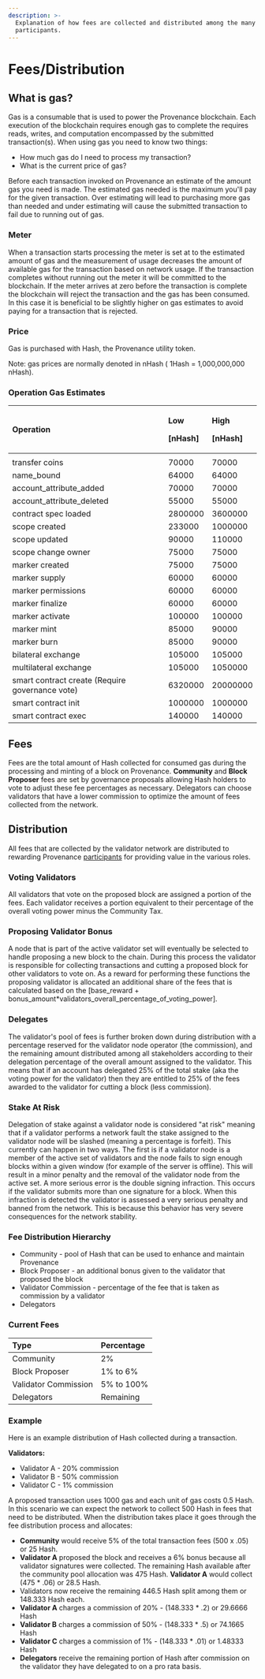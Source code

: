 ```yaml
---
description: >-
  Explanation of how fees are collected and distributed among the many network
  participants.
---
```


# Fees/Distribution

## What is gas? 

Gas is a consumable that is used to power the Provenance blockchain. Each execution of the blockchain requires enough gas to complete the requires reads, writes, and computation encompassed by the submitted transaction\(s\). When using gas you need to know two things:

* How much gas do I need to process my transaction? 
* What is the current price of gas?

Before each transaction invoked on Provenance an estimate of the amount gas you need is made. The estimated gas needed is the maximum you'll pay for the given transaction. Over estimating will lead to purchasing more gas than needed and under estimating will cause the submitted transaction to fail due to running out of gas. 

### Meter 

When a transaction starts processing the meter is set at to the estimated amount of gas and the measurement of usage decreases the amount of available gas for the transaction based on network usage. If the transaction completes without running out the meter it will be committed to the blockchain. If the meter arrives at zero before the transaction is complete the blockchain will reject the transaction and the gas has been consumed. In this case it is beneficial to be slightly higher on gas estimates to avoid paying for a transaction that is rejected.

### Price

Gas is purchased with Hash, the Provenance utility token. 

Note: gas prices are normally denoted in nHash \( 1Hash = 1,000,000,000 nHash\).

### Operation Gas Estimates

<table>
  <thead>
    <tr>
      <th style="text-align:left">Operation</th>
      <th style="text-align:left">
        <p>Low</p>
        <p>[nHash]</p>
      </th>
      <th style="text-align:left">
        <p>High</p>
        <p>[nHash]</p>
      </th>
    </tr>
  </thead>
  <tbody>
    <tr>
      <td style="text-align:left"></td>
      <td style="text-align:left"></td>
      <td style="text-align:left"></td>
    </tr>
    <tr>
      <td style="text-align:left">transfer coins</td>
      <td style="text-align:left">70000</td>
      <td style="text-align:left">70000</td>
    </tr>
    <tr>
      <td style="text-align:left">name_bound</td>
      <td style="text-align:left">64000</td>
      <td style="text-align:left">64000</td>
    </tr>
    <tr>
      <td style="text-align:left">account_attribute_added</td>
      <td style="text-align:left">70000</td>
      <td style="text-align:left">70000</td>
    </tr>
    <tr>
      <td style="text-align:left">account_attribute_deleted</td>
      <td style="text-align:left">55000</td>
      <td style="text-align:left">55000</td>
    </tr>
    <tr>
      <td style="text-align:left">contract spec loaded</td>
      <td style="text-align:left">2800000</td>
      <td style="text-align:left">3600000</td>
    </tr>
    <tr>
      <td style="text-align:left">scope created</td>
      <td style="text-align:left">233000</td>
      <td style="text-align:left">1000000</td>
    </tr>
    <tr>
      <td style="text-align:left">scope updated</td>
      <td style="text-align:left">90000</td>
      <td style="text-align:left">110000</td>
    </tr>
    <tr>
      <td style="text-align:left">scope change owner</td>
      <td style="text-align:left">75000</td>
      <td style="text-align:left">75000</td>
    </tr>
    <tr>
      <td style="text-align:left">marker created</td>
      <td style="text-align:left">75000</td>
      <td style="text-align:left">75000</td>
    </tr>
    <tr>
      <td style="text-align:left">marker supply</td>
      <td style="text-align:left">60000</td>
      <td style="text-align:left">60000</td>
    </tr>
    <tr>
      <td style="text-align:left">marker permissions</td>
      <td style="text-align:left">60000</td>
      <td style="text-align:left">60000</td>
    </tr>
    <tr>
      <td style="text-align:left">marker finalize</td>
      <td style="text-align:left">60000</td>
      <td style="text-align:left">60000</td>
    </tr>
    <tr>
      <td style="text-align:left">marker activate</td>
      <td style="text-align:left">100000</td>
      <td style="text-align:left">100000</td>
    </tr>
    <tr>
      <td style="text-align:left">marker mint</td>
      <td style="text-align:left">85000</td>
      <td style="text-align:left">90000</td>
    </tr>
    <tr>
      <td style="text-align:left">marker burn</td>
      <td style="text-align:left">85000</td>
      <td style="text-align:left">90000</td>
    </tr>
    <tr>
      <td style="text-align:left">bilateral exchange</td>
      <td style="text-align:left">105000</td>
      <td style="text-align:left">105000</td>
    </tr>
    <tr>
      <td style="text-align:left">multilateral exchange</td>
      <td style="text-align:left">105000</td>
      <td style="text-align:left">1050000</td>
    </tr>
    <tr>
      <td style="text-align:left">smart contract create (Require governance vote)</td>
      <td style="text-align:left">6320000</td>
      <td style="text-align:left">20000000</td>
    </tr>
    <tr>
      <td style="text-align:left">smart contract init</td>
      <td style="text-align:left">1000000</td>
      <td style="text-align:left">1000000</td>
    </tr>
    <tr>
      <td style="text-align:left">smart contract exec</td>
      <td style="text-align:left">140000</td>
      <td style="text-align:left">140000</td>
    </tr>
  </tbody>
</table>

## Fees 

Fees are the total amount of Hash collected for consumed gas during the processing and minting of a block on Provenance. **Community** and **Block Proposer** fees are set by governance proposals allowing Hash holders to vote to adjust these fee percentages as necessary. Delegators can choose validators that have a lower commission to optimize the amount of fees collected from the network. 

## Distribution

All fees that are collected by the validator network are distributed to rewarding Provenance [participants](../community/participants.md) for providing value in the various roles.

### Voting Validators

All validators that vote on the proposed block are assigned a portion of the fees. Each validator receives a portion equivalent to their percentage of the overall voting power minus the Community Tax.

### Proposing Validator Bonus

A node that is part of the active validator set will eventually be selected to handle proposing a new block to the chain. During this process the validator is responsible for collecting transactions and cutting a proposed block for other validators to vote on. As a reward for performing these functions the proposing validator is allocated an additional share of the fees that is calculated based on the \[base\_reward + bonus\_amount\*validators\_overall\_percentage\_of\_voting\_power\].

### Delegates

The validator's pool of fees is further broken down during distribution with a percentage reserved for the validator node operator \(the commission\), and the remaining amount distributed among all stakeholders according to their delegation percentage of the overall amount assigned to the validator. This means that if an account has delegated 25% of the total stake \(aka the voting power for the validator\) then they are entitled to 25% of the fees awarded to the validator for cutting a block \(less commission\).

### Stake At Risk

Delegation of stake against a validator node is considered "at risk" meaning that if a validator performs a network fault the stake assigned to the validator node will be slashed \(meaning a percentage is forfeit\). This currently can happen in two ways. The first is if a validator node is a member of the active set of validators and the node fails to sign enough blocks within a given window \(for example of the server is offline\). This will result in a minor penalty and the removal of the validator node from the active set. A more serious error is the double signing infraction. This occurs if the validator submits more than one signature for a block. When this infraction is detected the validator is assessed a very serious penalty and banned from the network. This is because this behavior has very severe consequences for the network stability.

### Fee Distribution Hierarchy

* Community - pool of Hash that can be used to enhance and maintain Provenance
* Block Proposer - an additional bonus given to the validator that proposed the block
* Validator Commission - percentage of the fee that is taken as commission by a validator
* Delegators 

### Current Fees

| Type | Percentage |
| :--- | :--- |
| Community | 2% |
| Block Proposer | 1% to 6% |
| Validator Commission | 5% to 100% |
| Delegators | Remaining |

### **Example**

Here is an example distribution of Hash collected during a transaction. 

**Validators:**

* Validator A - 20% commission
* Validator B - 50% commission
* Validator C - 1% commission

A proposed transaction uses 1000 gas and each unit of gas costs 0.5 Hash. In this scenario we can expect the network to collect 500 Hash in fees that need to be distributed. When the distribution takes place it goes through the fee distribution process and allocates: 

* **Community** would receive 5% of the total transaction fees \(500 x .05\) or 25 Hash.
* **Validator A** proposed the block and receives a 6% bonus because all validator signatures were collected. The remaining Hash available after the community pool allocation was 475 Hash. **Validator A** would collect \(475 \* .06\) or 28.5 Hash.
* Validators now receive the remaining 446.5 Hash split among them or 148.333 Hash each. 
* **Validator A** charges a commission of 20% - \(148.333 \* .2\) or 29.6666 Hash 
* **Validator B** charges a commission of 50% - \(148.333 \* .5\) or 74.1665 Hash 
* **Validator C** charges a commission of 1% - \(148.333 \* .01\) or 1.48333 Hash 
* **Delegators** receive the remaining portion of Hash after commission on the validator they have delegated to on a pro rata basis.

